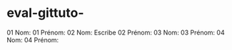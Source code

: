 # eval-gittuto-

01 Nom:
01 Prénom:
02 Nom: Escribe
02 Prénom:
03 Nom:
03 Prénom:
04 Nom:
04 Prénom: